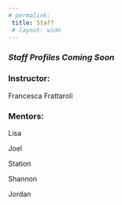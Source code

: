 ```yaml
---
# permalink: 
 title: Staff
 # layout: wide
---
```


### _Staff Profiles Coming Soon_

### Instructor: 
Francesca Frattaroli

### Mentors:
Lisa

Joel

Station

Shannon

Jordan
